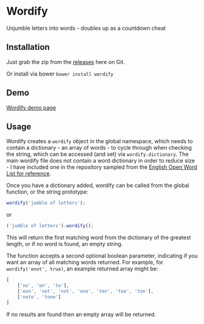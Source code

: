 # Wordify
Unjumble letters into words - doubles up as a countdown cheat

## Installation
Just grab the zip from the [releases](https://www.github.com/mynamesleon/wordify/releases) here on Git.

Or install via bower `bower install wordify`

## Demo
[Wordify demo page](http://wordify.mynamesleon.com)

## Usage
Wordify creates a `wordify` object in the global namespace, which needs to contain a dictionary - an array of words - to cycle through when checking the string, which can be accessed (and set) via `wordify.dictionary`. The main wordify file does not contain a word dictionary in order to reduce size - I have included one in the repository sampled from the [English Open Word List for reference](http://dreamsteep.com/projects/the-english-open-word-list.html).

Once you have a dictionary added, wordify can be called from the global function, or the string prototype:

```js
wordify('jumble of letters');
```

or

```js
('jumble of letters').wordify();
```

This will return the first matching word from the dictionary of the greatest length, or if no word is found, an empty string.

The function accepts a second optional boolean parameter, indicating if you want an array of all matching words returned. For example, for `wordify('enot', true)`, an example returned array might be:

```js
[
    ['no', 'on', 'to'],
    ['eon', 'net', 'not', 'one', 'ten', 'toe', 'ton'],
    ['note', 'tone']
]
```

If no results are found then an empty array will be returned.
